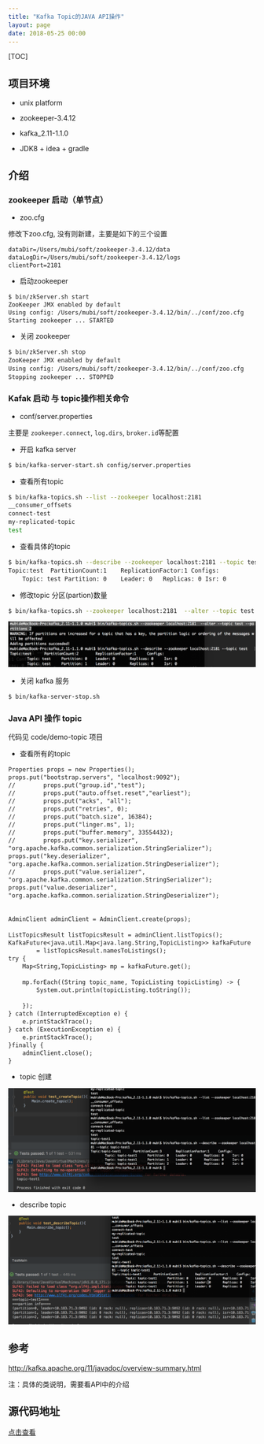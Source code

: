 ```yaml
---
title: "Kafka Topic的JAVA API操作"
layout: page
date: 2018-05-25 00:00
---
```


[TOC]

## 项目环境

* unix platform

* zookeeper-3.4.12

* kafka_2.11-1.1.0

* JDK8 + idea + gradle

## 介绍

### zookeeper 启动（单节点）

* zoo.cfg

修改下zoo.cfg, 没有则新建，主要是如下的三个设置

```
dataDir=/Users/mubi/soft/zookeeper-3.4.12/data
dataLogDir=/Users/mubi/soft/zookeeper-3.4.12/logs
clientPort=2181
```

* 启动zookeeper

```
$ bin/zkServer.sh start
ZooKeeper JMX enabled by default
Using config: /Users/mubi/soft/zookeeper-3.4.12/bin/../conf/zoo.cfg
Starting zookeeper ... STARTED
```

* 关闭 zookeeper

```bash
$ bin/zkServer.sh stop
ZooKeeper JMX enabled by default
Using config: /Users/mubi/soft/zookeeper-3.4.12/bin/../conf/zoo.cfg
Stopping zookeeper ... STOPPED
```

### Kafak 启动 与 topic操作相关命令

* conf/server.properties

主要是 ```zookeeper.connect```, ```log.dirs```, ```broker.id```等配置

* 开启 kafka server

```bash
$ bin/kafka-server-start.sh config/server.properties
```

* 查看所有topic

```bash
$ bin/kafka-topics.sh --list --zookeeper localhost:2181
__consumer_offsets
connect-test
my-replicated-topic
test
```

* 查看具体的topic

```bash
$ bin/kafka-topics.sh --describe --zookeeper localhost:2181 --topic test
Topic:test	PartitionCount:1	ReplicationFactor:1	Configs:
	Topic: test	Partition: 0	Leader: 0	Replicas: 0	Isr: 0
```

* 修改topic 分区(partion)数量

```bash
$ bin/kafka-topics.sh --zookeeper localhost:2181  --alter --topic test --partitions 2
```

![](https://raw.githubusercontent.com/kafka-learn/imgs/master/src/alter_partion.png)

* 关闭 kafka 服务

```bash
$ bin/kafka-server-stop.sh
```

### Java API 操作 topic

代码见 code/demo-topic 项目

* 查看所有的topic

```
Properties props = new Properties();
props.put("bootstrap.servers", "localhost:9092");
//        props.put("group.id","test");
//        props.put("auto.offset.reset","earliest");
//        props.put("acks", "all");
//        props.put("retries", 0);
//        props.put("batch.size", 16384);
//        props.put("linger.ms", 1);
//        props.put("buffer.memory", 33554432);
//        props.put("key.serializer", "org.apache.kafka.common.serialization.StringSerializer");
props.put("key.deserializer", "org.apache.kafka.common.serialization.StringDeserializer");
//        props.put("value.serializer", "org.apache.kafka.common.serialization.StringSerializer");
props.put("value.deserializer", "org.apache.kafka.common.serialization.StringDeserializer");


AdminClient adminClient = AdminClient.create(props);

ListTopicsResult listTopicsResult = adminClient.listTopics();
KafkaFuture<java.util.Map<java.lang.String,TopicListing>> kafkaFuture
		= listTopicsResult.namesToListings();
try {
	Map<String,TopicListing> mp = kafkaFuture.get();

	mp.forEach((String topic_name, TopicListing topicListing) -> {
		System.out.println(topicListing.toString());

	});
} catch (InterruptedException e) {
	e.printStackTrace();
} catch (ExecutionException e) {
	e.printStackTrace();
}finally {
	adminClient.close();
}
```

* topic 创建

![](https://raw.githubusercontent.com/kafka-learn/imgs/master/src/create_topic.png)

* describe topic

![](https://raw.githubusercontent.com/kafka-learn/imgs/master/src/describe_topic.png)

## 参考

http://kafka.apache.org/11/javadoc/overview-summary.html

注：具体的类说明，需要看API中的介绍

## 源代码地址

<a href="https://github.com/kafka-learn/demos/tree/master/kafka-topic" target="_blank">点击查看</a>